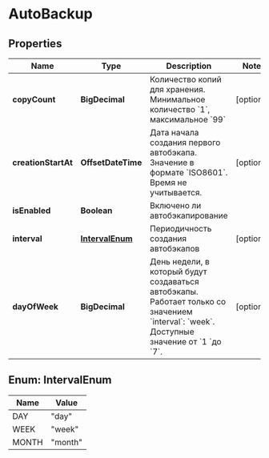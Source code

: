 

# AutoBackup


## Properties

| Name | Type | Description | Notes |
|------------ | ------------- | ------------- | -------------|
|**copyCount** | **BigDecimal** | Количество копий для хранения. Минимальное количество &#x60;1&#x60;, максимальное &#x60;99&#x60; |  [optional] |
|**creationStartAt** | **OffsetDateTime** | Дата начала создания первого автобэкапа. Значение в формате &#x60;ISO8601&#x60;. Время не учитывается. |  [optional] |
|**isEnabled** | **Boolean** | Включено ли автобэкапирование |  |
|**interval** | [**IntervalEnum**](#IntervalEnum) | Периодичность создания автобэкапов |  [optional] |
|**dayOfWeek** | **BigDecimal** | День недели, в который будут создаваться автобэкапы. Работает только со значением &#x60;interval&#x60;: &#x60;week&#x60;. Доступные значение от &#x60;1 &#x60;до &#x60;7&#x60;. |  [optional] |



## Enum: IntervalEnum

| Name | Value |
|---- | -----|
| DAY | &quot;day&quot; |
| WEEK | &quot;week&quot; |
| MONTH | &quot;month&quot; |



